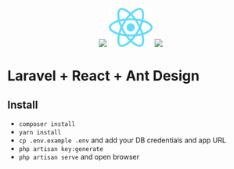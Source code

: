 <p align="center"> 
<img height="80" src="https://laravel.com/img/logomark.min.svg">
<img height="80" src="https://raw.githubusercontent.com/kshivanku/my-react-app/master/src/images/logo-react.png">
<img height="80" src="https://gw.alipayobjects.com/zos/rmsportal/KDpgvguMpGfqaHPjicRK.svg">
</p>

# Laravel + React + Ant Design

## Install

- `composer install`
- `yarn install`
- `cp .env.example .env` and add your DB credentials and app URL
- `php artisan key:generate`
- `php artisan serve` and open browser

